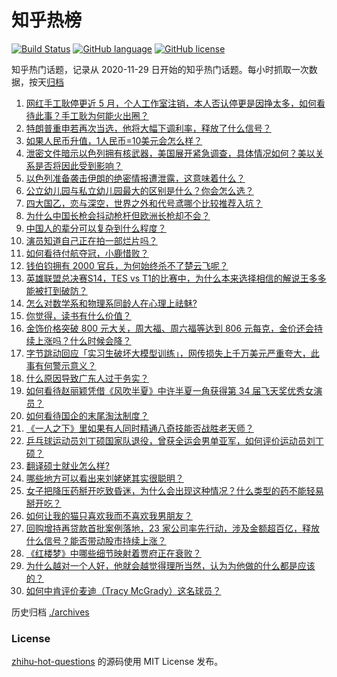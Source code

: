 # 知乎热榜
[![Build Status](https://github.com/ToWeLong/zhihu-hot-questions/workflows/CI/badge.svg)](https://github.com/ToWeLong/zhihu-hot-questions/actions)
[![GitHub language](https://img.shields.io/badge/language-golang-orange.svg)](https://golang.org/)
[![GitHub license](https://img.shields.io/github/license/ToWeLong/zhihu-hot-questions)](https://github.com/ToWeLong/zhihu-hot-questions/blob/main/LICENSE)

知乎热门话题，记录从 2020-11-29 日开始的知乎热门话题。每小时抓取一次数据，按天[归档](./archives)

<!-- BEGIN -->

1. [网红手工耿停更近 5 月，个人工作室注销，本人否认停更是因挣太多，如何看待此事？手工耿为何能火出圈？](https://www.zhihu.com/question/1459434772)
1. [特朗普重申若再次当选，他将大幅下调利率，释放了什么信号？](https://www.zhihu.com/question/1553416540)
1. [如果人民币升值，1人民币=10美元会怎么样？](https://www.zhihu.com/question/665438649)
1. [泄密文件暗示以色列拥有核武器，美国展开紧急调查，具体情况如何？美以关系是否将因此受到影响？](https://www.zhihu.com/question/1543405716)
1. [以色列准备袭击伊朗的绝密情报遭泄露，这意味着什么？](https://www.zhihu.com/question/1502168735)
1. [公立幼儿园与私立幼儿园最大的区别是什么？你会怎么选？](https://www.zhihu.com/question/657497729)
1. [四大国乙，恋与深空，世界之外和代号鸢哪个比较推荐入坑？](https://www.zhihu.com/question/796091025)
1. [为什么中国长枪会抖动枪杆但欧洲长枪却不会？](https://www.zhihu.com/question/1465927826)
1. [中国人的辈分可以复杂到什么程度？](https://www.zhihu.com/question/267187231)
1. [演员知道自己正在拍一部烂片吗？](https://www.zhihu.com/question/667483220)
1. [如何看待付航夺冠，小鹿惜败？](https://www.zhihu.com/question/1472890884)
1. [钱伯钧拥有 2000 官兵，为何始终杀不了楚云飞呢？](https://www.zhihu.com/question/496822793)
1. [英雄联盟总决赛S14，TES vs T1的比赛中，为什么本来选择相信的解说王多多能被打到破防？](https://www.zhihu.com/question/1482073437)
1. [怎么对数学系和物理系同龄人在心理上祛魅?](https://www.zhihu.com/question/906578810)
1. [你觉得，读书有什么价值？](https://www.zhihu.com/question/1344545143)
1. [金饰价格突破 800 元大关，周大福、周六福等达到 806 元每克，金价还会持续上涨吗？什么时候会降？](https://www.zhihu.com/question/1360917741)
1. [字节跳动回应「实习生破坏大模型训练」，网传损失上千万美元严重夸大，此事有何警示意义？](https://www.zhihu.com/question/1369530836)
1. [什么原因导致广东人过于务实？](https://www.zhihu.com/question/807244692)
1. [如何看待赵丽颖凭借《风吹半夏》中许半夏一角获得第 34 届飞天奖优秀女演员？](https://www.zhihu.com/question/667801546)
1. [如何看待国企的末尾淘汰制度？](https://www.zhihu.com/question/692038920)
1. [《一人之下》里如果有人同时精通八奇技能否战胜老天师？](https://www.zhihu.com/question/580824561)
1. [乒乓球运动员刘丁硕国家队退役，曾获全运会男单亚军，如何评价运动员刘丁硕？](https://www.zhihu.com/question/1611860059)
1. [翻译硕士就业怎么样?](https://www.zhihu.com/question/504661441)
1. [哪些地方可以看出来刘姥姥其实很聪明？](https://www.zhihu.com/question/661067702)
1. [女子把降压药掰开吃致昏迷，为什么会出现这种情况？什么类型的药不能轻易掰开吃？](https://www.zhihu.com/question/1497941420)
1. [如何让我的猫只喜欢我而不喜欢我男朋友？](https://www.zhihu.com/question/667976529)
1. [回购增持再贷款首批案例落地，23 家公司率先行动，涉及金额超百亿，释放什么信号？能否带动股市持续上涨？](https://www.zhihu.com/question/1496288135)
1. [《红楼梦》中哪些细节映射着贾府正在衰败？](https://www.zhihu.com/question/661060366)
1. [为什么越对一个人好，他就会越觉得理所当然，认为为他做的什么都是应该的？](https://www.zhihu.com/question/344695283)
1. [如何中肯评价麦迪（Tracy McGrady）这名球员？](https://www.zhihu.com/question/393965086)

<!-- END -->

历史归档 [./archives](./archives)


### License
[zhihu-hot-questions](https://github.com/towelong/zhihu-hot-questions) 的源码使用 MIT License 发布。